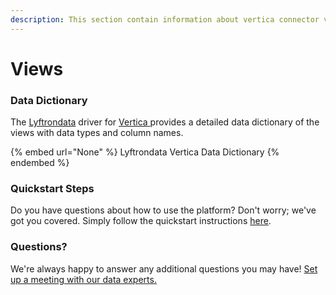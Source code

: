 ```yaml
---
description: This section contain information about vertica connector views information
---
```


# Views

### Data Dictionary

The [Lyftrondata](https://www.lyftrondata.com/) driver for [Vertica](None/)[ ](https://www.lyftrondata.com/integration/vertica/)provides a detailed data dictionary of the views with data types and column names.

{% embed url="None" %}
Lyftrondata Vertica Data Dictionary
{% endembed %}

### Quickstart Steps

Do you have questions about how to use the platform? Don't worry; we've got you covered. Simply follow the quickstart instructions [here](../README.md).

### Questions? <a href="#questions" id="questions"></a>

We're always happy to answer any additional questions you may have! [Set up a meeting with our data experts.](https://www.lyftrondata.com/book-a-meeting/)


